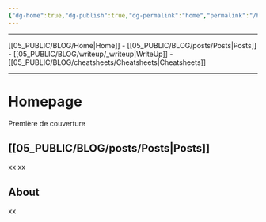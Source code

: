 ```yaml
---
{"dg-home":true,"dg-publish":true,"dg-permalink":"home","permalink":"/home/","tags":"gardenEntry","dgPassFrontmatter":true}
---
```


---
[[05_PUBLIC/BLOG/Home\|Home]] - [[05_PUBLIC/BLOG/posts/Posts\|Posts]] - [[05_PUBLIC/BLOG/writeup/_writeup\|WriteUp]] - [[05_PUBLIC/BLOG/cheatsheets/Cheatsheets\|Cheatsheets]] 

---

# Homepage
Première de couverture

## [[05_PUBLIC/BLOG/posts/Posts\|Posts]]

xx
xx

## About

xx

